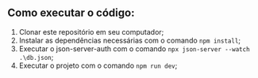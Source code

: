 ## Como executar o código:
1. Clonar este repositório em seu computador;
2. Instalar as dependências necessárias com o comando  `npm install`;
3. Executar o json-server-auth com o comando `npx json-server --watch .\db.json`;
4. Executar o projeto  com o comando `npm run dev`;